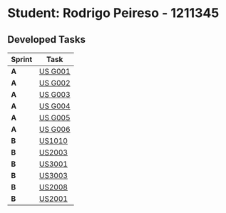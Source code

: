 # Student: Rodrigo Peireso - 1211345

## Developed Tasks


| Sprint | Task                                    |
|--------|-----------------------------------------|
| **A**  | [US G001](../sprintA/us_g001/readme.md) |
| **A**  | [US G002](../sprintA/us_g002/readme.md) |
| **A**  | [US G003](../sprintA/us_g003/readme.md) |
| **A**  | [US G004](../sprintA/us_g004/readme.md) |
| **A**  | [US G005](../sprintA/us_g005/readme.md) |
| **A**  | [US G006](../sprintA/us_g006/readme.md) |
| **B**  | [US1010](../sprintB/us_1010/readme.md)  | 
| **B**  | [US2003](../sprintB/us_2003/readme.md)  |
| **B**  | [US3001](../sprintB/us_3001/readme.md)  |
| **B**  | [US3003](../sprintB/us_3003/readme.md)  |
| **B**  | [US2008](../sprintB/us_2008/readme.md)  |
| **B**  | [US2001](../sprintB/us_2001/readme.md)  |
